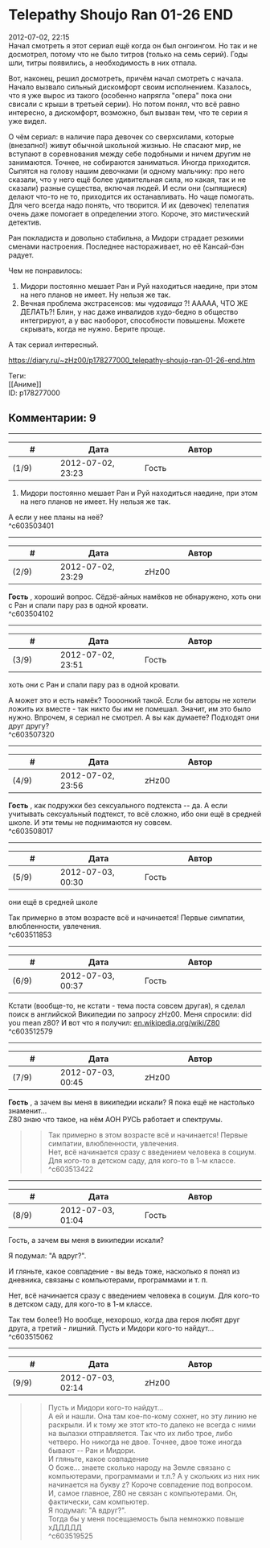 Telepathy Shoujo Ran 01-26 END
==============================

  
2012-07-02, 22:15  
 Начал смотреть я этот сериал ещё когда он был онгоингом. Но так и не досмотрел, потому что не было титров (только на семь серий). Годы шли, титры появились, а необходимость в них отпала.   
   
 Вот, наконец, решил досмотреть, причём начал смотреть с начала. Начало вызвало сильный дискомфорт своим исполнением. Казалось, что я уже вырос из такого (особенно напрягла "опера" пока они свисали с крыши в третьей серии). Но потом понял, что всё равно интересно, а дискомфорт, возможно, был вызван тем, что те серии я уже видел.   
   
 О чём сериал: в наличие пара девочек со сверхсилами, которые (внезапно!) живут обычной школьной жизнью. Не спасают мир, не вступают в соревнования между себе подобными и ничем другим не занимаются. Точнее, не собираются заниматься. Иногда приходится. Сыпятся на голову нашим девочками (и одному мальчику: про него сказали, что у него ещё более удивительная сила, но какая, так и не сказали) разные существа, включая людей. И если они (сыпящиеся) делают что-то не то, приходится их останавливать. Но чаще помогать. Для чего всегда надо понять, что творится. И их (девочек) телепатия очень даже помогает в определении этого. Короче, это мистический детектив.   
   
 Ран покладиста и довольно стабильна, а Мидори страдает резкими сменами настроения. Последнее настораживает, но её Кансай-бэн радует.   
   
 Чем не понравилось:   
 1. Мидори постоянно мешает Ран и Руй находиться наедине, при этом на него планов не имеет. Ну нельзя же так.   
 2. Вечная проблема экстрасенсов: мы  *чудовища*  ?! ААААА, ЧТО ЖЕ ДЕЛАТЬ?! Блин, у нас даже инвалидов худо-бедно в общество интегрируют, а у вас наоборот, способности повышены. Можете скрывать, когда не нужно. Берите проще.   
   
 А так сериал интересный.   
  
<https://diary.ru/~zHz00/p178277000_telepathy-shoujo-ran-01-26-end.htm>  
  
Теги:  
[[Аниме]]  
ID: p178277000  


Комментарии: 9
--------------

  


---



|         #         |              Дата              |                     Автор                     |           ID           |
| --- | --- | --- | --- |
| (1/9) | 2012-07-02, 23:23 | Гость | c603503401 |

  
  1. Мидори постоянно мешает Ран и Руй находиться наедине, при этом на него планов не имеет. Ну нельзя же так.    
   
 А если у нее планы на неё?   
 ^c603503401

---



|         #         |              Дата              |                     Автор                     |           ID           |
| --- | --- | --- | --- |
| (2/9) | 2012-07-02, 23:29 | zHz00 | c603504102 |

  
  **Гость**  , хороший вопрос. Сёдзё-айных намёков не обнаружено, хоть они с Ран и спали пару раз в одной кровати.   
 ^c603504102

---



|         #         |              Дата              |                     Автор                     |           ID           |
| --- | --- | --- | --- |
| (3/9) | 2012-07-02, 23:51 | Гость | c603507320 |

  
  хоть они с Ран и спали пару раз в одной кровати.    
   
 А может это и есть намёк? Тоооонкий такой. Если бы авторы не хотели ложить их вместе - так никто бы им не помешал. Значит, им это было нужно. Впрочем, я сериал не смотрел. А вы как думаете? Подходят они друг другу?   
 ^c603507320

---



|         #         |              Дата              |                     Автор                     |           ID           |
| --- | --- | --- | --- |
| (4/9) | 2012-07-02, 23:56 | zHz00 | c603508017 |

  
  **Гость**  , как подружки без сексуального подтекста -- да. А если учитывать сексуальный подтекст, то всё сложно, ибо они ещё в средней школе. И эти темы не поднимаются ну совсем.   
 ^c603508017

---



|         #         |              Дата              |                     Автор                     |           ID           |
| --- | --- | --- | --- |
| (5/9) | 2012-07-03, 00:30 | Гость | c603511853 |

  
  они ещё в средней школе    
   
 Так примерно в этом возрасте всё и начинается! Первые симпатии, влюбленности, увлечения.   
 ^c603511853

---



|         #         |              Дата              |                     Автор                     |           ID           |
| --- | --- | --- | --- |
| (6/9) | 2012-07-03, 00:37 | Гость | c603512579 |

  
 Кстати (вообще-то, не кстати - тема поста совсем другая), я сделал поиск в английской Википедии по запросу zHz00. Меня спросили: did you mean z80? И вот что я получил:  [en.wikipedia.org/wiki/Z80](https://en.wikipedia.org/wiki/Z80)    
 ^c603512579

---



|         #         |              Дата              |                     Автор                     |           ID           |
| --- | --- | --- | --- |
| (7/9) | 2012-07-03, 00:45 | zHz00 | c603513422 |

  
  **Гость**  , а зачем вы меня в википедии искали? Я пока ещё не настолько знаменит...   
 Z80 знаю что такое, на нём АОН РУСЬ работает и спектрумы.   
   
 >>Так примерно в этом возрасте всё и начинается! Первые симпатии, влюбленности, увлечения.   
 Нет, всё начинается сразу с введением человека в социум. Для кого-то в детском саду, для кого-то в 1-м классе.   
 ^c603513422

---



|         #         |              Дата              |                     Автор                     |           ID           |
| --- | --- | --- | --- |
| (8/9) | 2012-07-03, 01:04 | Гость | c603515062 |

  
  Гость, а зачем вы меня в википедии искали?    
   
 Я подумал: "А вдруг?".   
   
 И гляньте, какое совпадение - вы ведь тоже, насколько я понял из дневника, связаны с компьютерами, программами и т. п.   
   
  Нет, всё начинается сразу с введением человека в социум. Для кого-то в детском саду, для кого-то в 1-м классе.    
   
 Так тем более!) Но вообще, нехорошо, когда два героя любят друг друга, а третий - лишний. Пусть и Мидори кого-то найдут...   
 ^c603515062

---



|         #         |              Дата              |                     Автор                     |           ID           |
| --- | --- | --- | --- |
| (9/9) | 2012-07-03, 02:14 | zHz00 | c603519525 |

  
 >>Пусть и Мидори кого-то найдут...   
 А ей и нашли. Она там кое-по-кому сохнет, но эту линию не раскрыли. И к тому же этот кто-то далеко не всегда с ними на вылазки отправляется. Так что их либо трое, либо четверо. Но никогда не двое. Точнее, двое тоже иногда бывают -- Ран и Мидори.   
 >>И гляньте, какое совпадение   
 О боже... знаете сколько народу на Земле связано с компьютерами, программами и т.п.? А у скольких из них ник начинается на букву z? Короче совпадение под вопросом. И, самое главное, Z80 не связан с компьютерами. Он, фактически, сам компьютер.   
 >>Я подумал: "А вдруг?".   
 Тогда бы у меня посещаемость была немножко повыше хДДДДД   
 ^c603519525